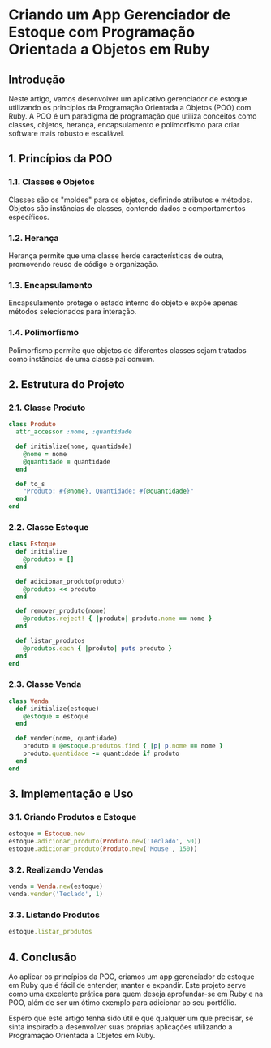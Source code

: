 # **Criando um App Gerenciador de Estoque com Programação Orientada a Objetos em Ruby**

## **Introdução**
Neste artigo, vamos desenvolver um aplicativo gerenciador de estoque utilizando os princípios da Programação Orientada a Objetos (POO) com Ruby. A POO é um paradigma de programação que utiliza conceitos como classes, objetos, herança, encapsulamento e polimorfismo para criar software mais robusto e escalável.

## **1. Princípios da POO**

### **1.1. Classes e Objetos**
Classes são os "moldes" para os objetos, definindo atributos e métodos. Objetos são instâncias de classes, contendo dados e comportamentos específicos.

### **1.2. Herança**
Herança permite que uma classe herde características de outra, promovendo reuso de código e organização.

### **1.3. Encapsulamento**
Encapsulamento protege o estado interno do objeto e expõe apenas métodos selecionados para interação.

### **1.4. Polimorfismo**
Polimorfismo permite que objetos de diferentes classes sejam tratados como instâncias de uma classe pai comum.

## **2. Estrutura do Projeto**

### **2.1. Classe Produto**
```ruby
class Produto
  attr_accessor :nome, :quantidade

  def initialize(nome, quantidade)
    @nome = nome
    @quantidade = quantidade
  end

  def to_s
    "Produto: #{@nome}, Quantidade: #{@quantidade}"
  end
end
```

### **2.2. Classe Estoque**
```ruby
class Estoque
  def initialize
    @produtos = []
  end

  def adicionar_produto(produto)
    @produtos << produto
  end

  def remover_produto(nome)
    @produtos.reject! { |produto| produto.nome == nome }
  end

  def listar_produtos
    @produtos.each { |produto| puts produto }
  end
end
```

### **2.3. Classe Venda**
```ruby
class Venda
  def initialize(estoque)
    @estoque = estoque
  end

  def vender(nome, quantidade)
    produto = @estoque.produtos.find { |p| p.nome == nome }
    produto.quantidade -= quantidade if produto
  end
end
```

## **3. Implementação e Uso**

### **3.1. Criando Produtos e Estoque**
```ruby
estoque = Estoque.new
estoque.adicionar_produto(Produto.new('Teclado', 50))
estoque.adicionar_produto(Produto.new('Mouse', 150))
```

### **3.2. Realizando Vendas**
```ruby
venda = Venda.new(estoque)
venda.vender('Teclado', 1)
```

### **3.3. Listando Produtos**
```ruby
estoque.listar_produtos
```

## **4. Conclusão**
Ao aplicar os princípios da POO, criamos um app gerenciador de estoque em Ruby que é fácil de entender, manter e expandir. Este projeto serve como uma excelente prática para quem deseja aprofundar-se em Ruby e na POO, além de ser um ótimo exemplo para adicionar ao seu portfólio.

Espero que este artigo tenha sido útil e que qualquer um que precisar, se sinta inspirado a desenvolver suas próprias aplicações utilizando a Programação Orientada a Objetos em Ruby.
